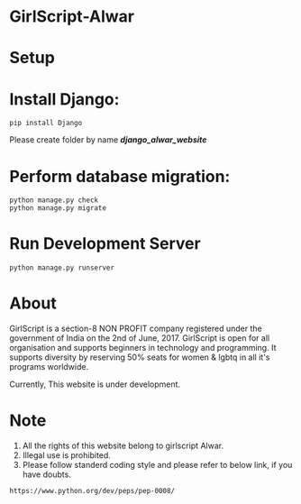 # GirlScript-Alwar

# Setup
# Install Django:

 ```
 pip install Django
 ```
Please create folder by name ***django_alwar_website***

# Perform database migration:

```
python manage.py check
python manage.py migrate
```

# Run Development Server

``` 
python manage.py runserver
```

# About

GirlScript is a section-8 NON PROFIT company registered under the government of India on the 2nd of June, 2017. GirlScript is open for all organisation and supports beginners in technology and programming. It supports diversity by reserving 50% seats for women & lgbtq in all it's programs worldwide.

Currently, This website is under development.

# Note

1. All the rights of this website belong to girlscript Alwar.
2. Illegal use is prohibited.
3. Please follow standerd coding style and please refer to below link, if you have doubts.

```
https://www.python.org/dev/peps/pep-0008/
```
